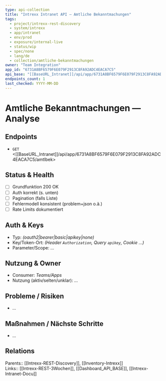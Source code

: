 ```yaml
---
type: api-collection
title: "Intrexx Intranet API — Amtliche Bekanntmachungen"
tags:
  - project/intrexx-rest-discovery
  - system/intrexx
  - app/intranet
  - env/prod
  - exposure/internal-live
  - status/wip
  - spec/none
  - lang/de
  - collection/amtliche-bekanntmachungen
owner: "Team Integration"
app_id: "6731A8BF6579F6E079F2913C8FA92ADC4EACA7C5"
api_base: "[[BaseURL_Intranet]]/api/app/6731A8BF6579F6E079F2913C8FA92ADC4EACA7C5"
endpoints_count: 1
last_checked: YYYY-MM-DD
---
```


# Amtliche Bekanntmachungen — Analyse

## Endpoints
- `GET` <[[BaseURL_Intranet]]/api/app/6731A8BF6579F6E079F2913C8FA92ADC4EACA7C5/amtlbek>

## Status & Health
- [ ] Grundfunktion 200 OK
- [ ] Auth korrekt (s. unten)
- [ ] Pagination (falls Liste)
- [ ] Fehlermodell konsistent (problem+json o.ä.)
- [ ] Rate Limits dokumentiert

## Auth & Keys
- Typ: _(oauth2|bearer|basic|apikey|none)_  
- Key/Token-Ort: _(Header `Authorization`, Query `apikey`, Cookie …)_  
- Parameter/Scope: _…_

## Nutzung & Owner
- Consumer: _Teams/Apps_  
- Nutzung (aktiv/selten/unklar): _…_

## Probleme / Risiken
- _…_

## Maßnahmen / Nächste Schritte
- _…_

## Relations
Parents:: [[Intrexx-REST-Discovery]], [[Inventory-Intrexx]]  
Links:: [[Intrexx-REST-3Wochen]], [[Dashboard_API_BASE]], [[Intrexx-Intranet-Docu]]
